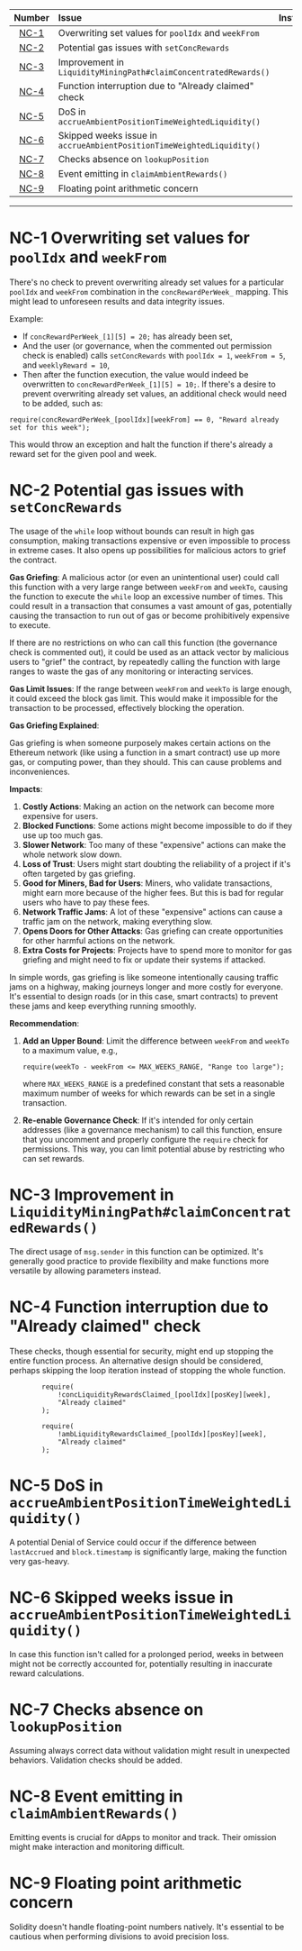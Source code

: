 |Number|Issue|Instances|
|:-:|:-|:-:|
|[NC-1](#NC-1)|Overwriting set values for `poolIdx` and `weekFrom`|1|
|[NC-2](#NC-2)|Potential gas issues with `setConcRewards`|1|
|[NC-3](#NC-3)|Improvement in `LiquidityMiningPath#claimConcentratedRewards()`|1|
|[NC-4](#NC-4)|Function interruption due to "Already claimed" check|2|
|[NC-5](#NC-5)|DoS in `accrueAmbientPositionTimeWeightedLiquidity()`|1|
|[NC-6](#NC-6)|Skipped weeks issue in `accrueAmbientPositionTimeWeightedLiquidity()`|1|
|[NC-7](#NC-7)|Checks absence on `lookupPosition`|1|
|[NC-8](#NC-8)|Event emitting in `claimAmbientRewards()`|1|
|[NC-9](#NC-9)|Floating point arithmetic concern|1|

---

# NC-1 Overwriting set values for `poolIdx` and `weekFrom`

There's no check to prevent overwriting already set values for a particular `poolIdx` and `weekFrom` combination in the `concRewardPerWeek_` mapping. This might lead to unforeseen results and data integrity issues. 

Example:

- If `concRewardPerWeek_[1][5] = 20;` has already been set,
- And the user (or governance, when the commented out permission check is enabled) calls `setConcRewards` with `poolIdx = 1`, `weekFrom = 5`, and `weeklyReward = 10`,
- Then after the function execution, the value would indeed be overwritten to `concRewardPerWeek_[1][5] = 10;`.
  If there's a desire to prevent overwriting already set values, an additional check would need to be added, such as:

```solidity
require(concRewardPerWeek_[poolIdx][weekFrom] == 0, "Reward already set for this week");
```

This would throw an exception and halt the function if there's already a reward set for the given pool and week.

# NC-2 Potential gas issues with `setConcRewards`

The usage of the `while` loop without bounds can result in high gas consumption, making transactions expensive or even impossible to process in extreme cases. It also opens up possibilities for malicious actors to grief the contract.


**Gas Griefing**:
A malicious actor (or even an unintentional user) could call this function with a very large range between `weekFrom` and `weekTo`, causing the function to execute the `while` loop an excessive number of times. This could result in a transaction that consumes a vast amount of gas, potentially causing the transaction to run out of gas or become prohibitively expensive to execute.

If there are no restrictions on who can call this function (the governance check is commented out), it could be used as an attack vector by malicious users to "grief" the contract, by repeatedly calling the function with large ranges to waste the gas of any monitoring or interacting services.

**Gas Limit Issues**:
If the range between `weekFrom` and `weekTo` is large enough, it could exceed the block gas limit. This would make it impossible for the transaction to be processed, effectively blocking the operation.

**Gas Griefing Explained**:

Gas griefing is when someone purposely makes certain actions on the Ethereum network (like using a function in a smart contract) use up more gas, or computing power, than they should. This can cause problems and inconveniences.

**Impacts**:

1. **Costly Actions**: Making an action on the network can become more expensive for users.
2. **Blocked Functions**: Some actions might become impossible to do if they use up too much gas.
3. **Slower Network**: Too many of these "expensive" actions can make the whole network slow down.
4. **Loss of Trust**: Users might start doubting the reliability of a project if it's often targeted by gas griefing.
5. **Good for Miners, Bad for Users**: Miners, who validate transactions, might earn more because of the higher fees. But this is bad for regular users who have to pay these fees.
6. **Network Traffic Jams**: A lot of these "expensive" actions can cause a traffic jam on the network, making everything slow.
7. **Opens Doors for Other Attacks**: Gas griefing can create opportunities for other harmful actions on the network.
8. **Extra Costs for Projects**: Projects have to spend more to monitor for gas griefing and might need to fix or update their systems if attacked.

In simple words, gas griefing is like someone intentionally causing traffic jams on a highway, making journeys longer and more costly for everyone. It's essential to design roads (or in this case, smart contracts) to prevent these jams and keep everything running smoothly.

**Recommendation**:

1. **Add an Upper Bound**: Limit the difference between `weekFrom` and `weekTo` to a maximum value, e.g.,

   ```solidity
   require(weekTo - weekFrom <= MAX_WEEKS_RANGE, "Range too large");
   ```

   where `MAX_WEEKS_RANGE` is a predefined constant that sets a reasonable maximum number of weeks for which rewards can be set in a single transaction.

2. **Re-enable Governance Check**: If it's intended for only certain addresses (like a governance mechanism) to call this function, ensure that you uncomment and properly configure the `require` check for permissions. This way, you can limit potential abuse by restricting who can set rewards.

# NC-3 Improvement in `LiquidityMiningPath#claimConcentratedRewards()`

The direct usage of `msg.sender` in this function can be optimized. It's generally good practice to provide flexibility and make functions more versatile by allowing parameters instead.

# NC-4 Function interruption due to "Already claimed" check

These checks, though essential for security, might end up stopping the entire function process. An alternative design should be considered, perhaps skipping the loop iteration instead of stopping the whole function.

```solidity
        require(
            !concLiquidityRewardsClaimed_[poolIdx][posKey][week],
            "Already claimed"
        );
```

```solidity
        require(
            !ambLiquidityRewardsClaimed_[poolIdx][posKey][week],
            "Already claimed"
        );
```

# NC-5 DoS in `accrueAmbientPositionTimeWeightedLiquidity()`

A potential Denial of Service could occur if the difference between `lastAccrued` and `block.timestamp` is significantly large, making the function very gas-heavy.

# NC-6 Skipped weeks issue in `accrueAmbientPositionTimeWeightedLiquidity()`

In case this function isn't called for a prolonged period, weeks in between might not be correctly accounted for, potentially resulting in inaccurate reward calculations.

# NC-7 Checks absence on `lookupPosition`

Assuming always correct data without validation might result in unexpected behaviors. Validation checks should be added.

# NC-8 Event emitting in `claimAmbientRewards()`

Emitting events is crucial for dApps to monitor and track. Their omission might make interaction and monitoring difficult.

# NC-9 Floating point arithmetic concern

Solidity doesn't handle floating-point numbers natively. It's essential to be cautious when performing divisions to avoid precision loss.
